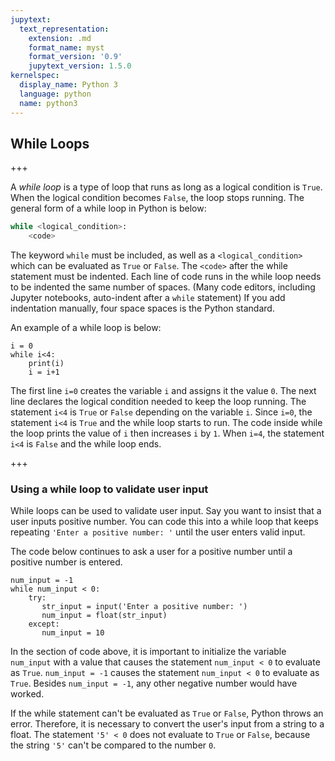 ```yaml
---
jupytext:
  text_representation:
    extension: .md
    format_name: myst
    format_version: '0.9'
    jupytext_version: 1.5.0
kernelspec:
  display_name: Python 3
  language: python
  name: python3
---
```


## While Loops

+++

A _while loop_ is a type of loop that runs as long as a logical condition is ```True```. When the logical condition becomes ```False```, the loop stops running. The general form of a while loop in Python is below:

```python
while <logical_condition>:
    <code>
```

The keyword ```while``` must be included, as well as a ```<logical_condition>``` which can be evaluated as ```True``` or ```False```. The ```<code>``` after the while statement must be indented. Each line of code runs in the while loop needs to be indented the same number of spaces. (Many code editors, including Jupyter notebooks, auto-indent after a ```while``` statement) If you add indentation manually, four space spaces is the Python standard.

An example of a while loop is below:

```{code-cell} ipython3
i = 0
while i<4:
    print(i)
    i = i+1
```

The first line ```i=0``` creates the variable ```i``` and assigns it the value ```0```. The next line declares the logical condition needed to keep the loop running. The statement ```i<4``` is ```True``` or ```False``` depending on the variable ```i```. Since ```i=0```, the statement ```i<4``` is ```True``` and the while loop starts to run. The code inside while the loop prints the value of ```i``` then increases ```i``` by ```1```. When ```i=4```, the statement ```i<4``` is ```False``` and the while loop ends.

+++

### Using a while loop to validate user input

While loops can be used to validate user input. Say you want to insist that a user inputs positive number. You can code this into a while loop that keeps repeating ```'Enter a positive number: '``` until the user enters valid input. 

The code below continues to ask a user for a positive number until a positive number is entered. 

```{code-cell} ipython3
num_input = -1
while num_input < 0:
    try:
       str_input = input('Enter a positive number: ')
       num_input = float(str_input)
    except:
       num_input = 10
```

In the section of code above, it is important to initialize the variable ```num_input``` with a value that causes the statement ```num_input < 0``` to evaluate as ```True```. ```num_input = -1``` causes the statement ```num_input < 0``` to evaluate as ```True```. Besides ```num_input = -1```, any other negative number would have worked.

If the while statement can't be evaluated as ```True``` or ```False```, Python throws an error. Therefore, it is necessary to convert the user's input from a string to a float. The statement ```'5' < 0``` does not evaluate to ```True``` or ```False```, because the string ```'5'``` can't be compared to the number ```0```.
